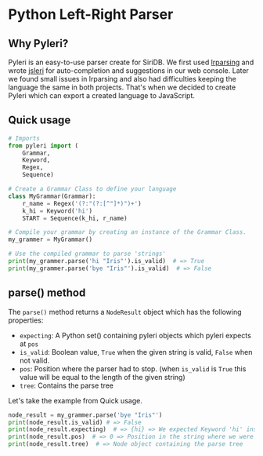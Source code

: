 Python Left-Right Parser
========================

Why Pyleri?
-----------
Pyleri is an easy-to-use parser create for SiriDB. We first used [lrparsing](http://lrparsing.sourceforge.net/doc/html/) and wrote [jsleri](https://github.com/transceptor-technology/jsleri) for auto-completion and suggestions in our web console. Later we found small issues in lrparsing and also had difficulties keeping the language the same in both projects. That's when we decided to create Pyleri which can export a created language to JavaScript.


Quick usage
-----------
```python
# Imports
from pyleri import (
    Grammar,
    Keyword,
    Regex,
    Sequence)

# Create a Grammar Class to define your language
class MyGrammar(Grammar):
    r_name = Regex('(?:"(?:[^"]*)")+')
    k_hi = Keyword('hi')
    START = Sequence(k_hi, r_name)

# Compile your grammar by creating an instance of the Grammar Class.
my_grammer = MyGrammar()

# Use the compiled grammar to parse 'strings'
print(my_grammer.parse('hi "Iris"').is_valid)  # => True
print(my_grammer.parse('bye "Iris"').is_valid)  # => False
```

parse() method
--------------
The `parse()` method returns a `NodeResult` object which has the following properties:
- `expecting`: A Python set() containing pyleri objects which pyleri expects at `pos`
- `is_valid`: Boolean value, `True` when the given string is valid, `False` when not valid.
- `pos`: Position where the parser had to stop. (when `is_valid` is `True` this value will be equal to the length of the given string)
- `tree`: Contains the parse tree

Let's take the example from Quick usage.
```python
node_result = my_grammer.parse('bye "Iris"')
print(node_result.is_valid) # => False
print(node_result.expecting)  # => {hi} => We expected Keyword 'hi' instead or bye 
print(node_result.pos)  # => 0 => Position in the string where we were expecting the above
print(node_result.tree)  # => Node object containing the parse tree
```
